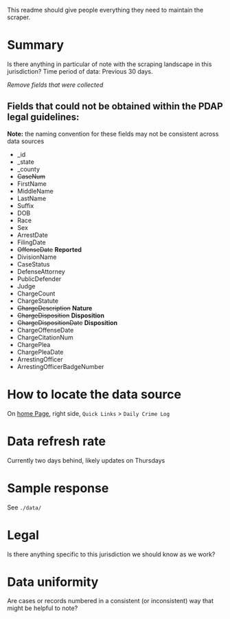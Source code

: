 This readme should give people everything they need to maintain the scraper.

# Summary
Is there anything in particular of note with the scraping landscape in this jurisdiction?
Time period of data: Previous 30 days.

_Remove fields that were collected_
## Fields that could not be obtained within the PDAP legal guidelines:
**Note:** the naming convention for these fields may not be consistent across data sources
* _id
* _state
* _county
* ~~CaseNum~~
* FirstName
* MiddleName
* LastName
* Suffix
* DOB
* Race
* Sex
* ArrestDate
* FilingDate
* ~~OffenseDate~~ **Reported**
* DivisionName
* CaseStatus
* DefenseAttorney
* PublicDefender
* Judge
* ChargeCount
* ChargeStatute
* ~~ChargeDescription~~ **Nature**
* ~~ChargeDisposition~~ **Disposition**
* ~~ChargeDispositionDate~~ **Disposition**
* ChargeOffenseDate
* ChargeCitationNum
* ChargePlea
* ChargePleaDate
* ArrestingOfficer
* ArrestingOfficerBadgeNumber

# How to locate the data source
On [home Page](http://www.fresnostate.edu/adminserv/police/), right side, `Quick Links` > `Daily Crime Log`

# Data refresh rate
Currently two days behind, likely updates on Thursdays

# Sample response
See `./data/`

# Legal
Is there anything specific to this jurisdiction we should know as we work?

# Data uniformity
Are cases or records numbered in a consistent (or inconsistent) way that might be helpful to note?
